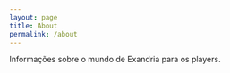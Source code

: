 ```yaml
---
layout: page
title: About
permalink: /about
---
```


Informações sobre o mundo de Exandria para os players.
